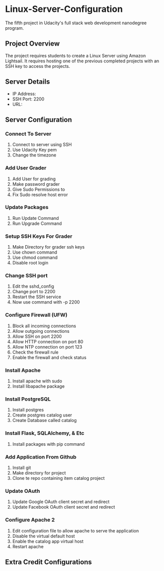 # Linux-Server-Configuration

The fifth project in Udacity's full stack web development nanodegree program.

## Project Overview

The project requires students to create a Linux Server using Amazon Lightsail. It requires hosting one of the previous completed projects with an SSH key to access the projects.  

## Server Details

* IP Address:
* SSH Port: 2200
* URL: 

## Server Configuration

### Connect To Server

1. Connect to server using SSH
2. Use Udacity Key pem 
3. Change the timezone

### Add User Grader
1. Add User for grading
2. Make password grader
3. Give Sudo Permissions to
4. Fix Sudo resolve host error 

### Update Packages
1. Run Update Command
2. Run Upgrade Command

### Setup SSH Keys For Grader
1. Make Directory for grader ssh keys
2. Use chown command
3. Use chmod command
4. Disable root login

### Change SSH port
1. Edit the sshd_config
2. Change port to 2200
3. Restart the SSH service
4. Now use command with -p 2200


### Configure Firewall (UFW)
1. Block all incoming connections
2. Allow outgoing connections
3. Allow SSH on port 2200
4. Allow HTTP connection on port 80
5. Allow NTP connection on port 123
6. Check the firewall rule
7. Enable the firewall and check status

### Install Apache 
1. Install apache with sudo
2. Install libapache package

### Install PostgreSQL
1. Install postgres 
2. Create postgres catalog user
3. Create Database called catalog

### Install Flask, SQLAlchemy, & Etc
1. Install packages with pip command

### Add Application From Github
1. Install git
2. Make directory for project
3. Clone te repo containing item catalog project


### Update OAuth
1. Update Google OAuth client secret and redirect
2. Update Facebook OAuth client secret and redirect

### Configure Apache 2 
1. Edit configuration file to allow apache to serve the application
2. Disable the virtual default host
3. Enable the catalog app virtual host
4. Restart apache

## Extra Credit Configurations